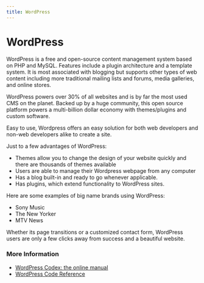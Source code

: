 ```yaml
---
title: WordPress
---
```


# WordPress

WordPress is a free and open-source content management system based on PHP and MySQL. Features include a plugin architecture and a template system. It is most associated with blogging but supports other types of web content including more traditional mailing lists and forums, media galleries, and online stores.

WordPress powers over 30% of all websites and is by far the most used CMS on the planet. Backed up by a huge community, this open source platform powers a multi-billion dollar economy with themes/plugins and custom software.

Easy to use, Wordpress offers an easy solution for both web developers and non-web developers alike to create a site.

Just to a few advantages of WordPress:
* Themes allow you to change the design of your website quickly and there are thousands of themes available
* Users are able to manage their Wordpress webpage from any computer
* Has a blog built-in and ready to go whenever applicable. 
* Has plugins, which extend functionality to WordPress sites. 

Here are some examples of big name brands using WordPress: 
* Sony Music
* The New Yorker
* MTV News

Whether its page transitions or a customized contact form, WordPress users are only a few clicks away from success and a beautiful website.


### More Information

- [WordPress Codex: the online manual](https://codex.wordpress.org/)
- [WordPress Code Reference](https://developer.wordpress.org/reference/)
